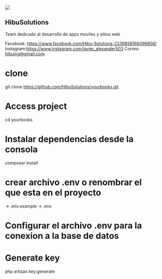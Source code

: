 
<img src="https://scontent.fsal3-1.fna.fbcdn.net/v/t1.0-0/p180x540/76935588_2630418597040810_7807970881627488256_o.jpg?_nc_cat=101&_nc_ohc=kVOAUY55-PUAQnNVfmp-j8Os1AyWS7pHYfa7ohDkkTPPs-5QGchkeJWRw&_nc_ht=scontent.fsal3-1.fna&oh=ac99d21b68a475cd19d5f593b1e4604d&oe=5E74AC72">


## HibuSolutions

Team dedicado al desarrollo de apps moviles y sitios web

Facebook: https://www.facebook.com/Hibu-Solutions-2339858166096856/
Instagram:https://www.instagram.com/javier_alexander503
Correo: hibuing@gmail.com

# clone
git clone https://github.com/HibuSolutions/yourbooks.git

# Access project
cd yourbooks


# Instalar  dependencias desde la consola
composer install

# crear archivo .env o renombrar el que esta en el proyecto
-> .env.example -> .env

# Configurar el archivo .env para  la conexion a la base de datos

# Generate key
php artisan key:generate


